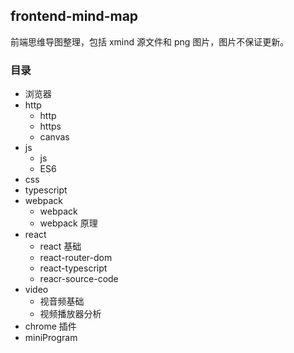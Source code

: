 ## frontend-mind-map

前端思维导图整理，包括 xmind 源文件和 png 图片，图片不保证更新。

### 目录
* 浏览器
* http
	* http
	* https
	* canvas
* js
	* js
	* ES6
* css
* typescript
* webpack
	* webpack 
	* webpack 原理
* react
	* react 基础
	* react-router-dom
	* react-typescript
	* reacr-source-code
* video
	* 视音频基础
	* 视频播放器分析
* chrome 插件
* miniProgram
